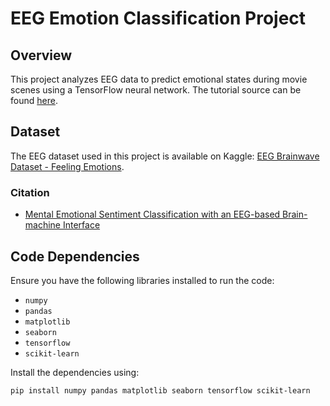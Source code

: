 # EEG Emotion Classification Project

## Overview

This project analyzes EEG data to predict emotional states during movie scenes using a TensorFlow neural network. The tutorial source can be found [here](https://www.youtube.com/watch?v=IAQdqaoHrfE).

## Dataset

The EEG dataset used in this project is available on Kaggle: [EEG Brainwave Dataset - Feeling Emotions](https://www.kaggle.com/datasets/birdy654/eeg-brainwave-dataset-feeling-emotions/data).
### Citation


- [Mental Emotional Sentiment Classification with an EEG-based Brain-machine Interface](https://www.researchgate.net/publication/329403546_Mental_Emotional_Sentiment_Classification_with_an_EEG-based_Brain-machine_Interface)
  
## Code Dependencies

Ensure you have the following libraries installed to run the code:

- `numpy`
- `pandas`
- `matplotlib`
- `seaborn`
- `tensorflow`
- `scikit-learn`

Install the dependencies using:

```bash
pip install numpy pandas matplotlib seaborn tensorflow scikit-learn
